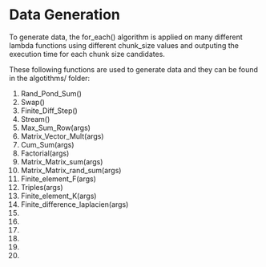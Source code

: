 # Data Generation

To generate data, the for_each() algorithm is applied on many different lambda functions using different chunk_size values and 
outputing the execution time for each chunk size candidates.

These following functions are used to generate data and they can be found in the algotithms/ folder:
1. Rand_Pond_Sum()
1. Swap()
1. Finite_Diff_Step()
1. Stream()
1. Max_Sum_Row(args)
1. Matrix_Vector_Mult(args)
1. Cum_Sum(args)
1. Factorial(args)
1. Matrix_Matrix_sum(args)
1. Matrix_Matrix_rand_sum(args)
1. Finite_element_F(args)
1. Triples(args)
1. Finite_element_K(args)
1. Finite_difference_laplacien(args)
1.
1.
1.
1.
1.
1.
